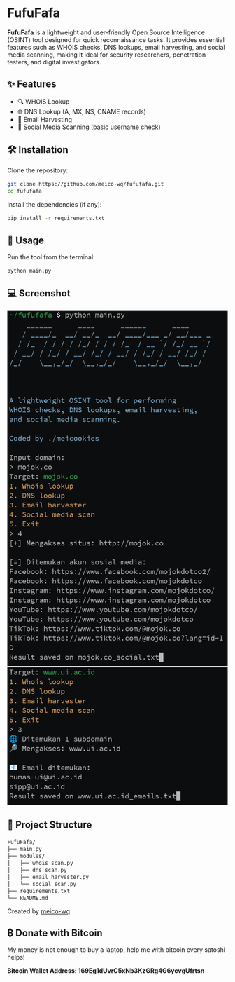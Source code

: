 # FufuFafa

**FufuFafa** is a lightweight and user-friendly Open Source Intelligence (OSINT) tool designed for quick reconnaissance tasks. It provides essential features such as WHOIS checks, DNS lookups, email harvesting, and social media scanning, making it ideal for security researchers, penetration testers, and digital investigators.

## ✨ Features

- 🔍 WHOIS Lookup
- 🌐 DNS Lookup (A, MX, NS, CNAME records)
- 📧 Email Harvesting
- 📱 Social Media Scanning (basic username check)

## 🛠️ Installation

Clone the repository:

```bash
git clone https://github.com/meico-wq/fufufafa.git
cd fufufafa
```

Install the dependencies (if any):

```bash
pip install -r requirements.txt
```

## 🚀 Usage

Run the tool from the terminal:

```bash
python main.py
```

## 💻 Screenshot

![screenshot](screenshot.png)
![screenshot1](screenshot1.png)

## 📂 Project Structure

```
FufuFafa/
├── main.py
├── modules/
│   ├── whois_scan.py
│   ├── dns_scan.py
│   ├── email_harvester.py
│   └── social_scan.py
├── requirements.txt
└── README.md
```

Created by [meico-wq](https://github.com/meico-wq)

## ₿ Donate with Bitcoin
My money is not enough to buy a laptop, help me with bitcoin every satoshi helps!

**Bitcoin Wallet Address: 169Eg1dUvrC5xNb3KzGRg4G6ycvgUfrtsn**

